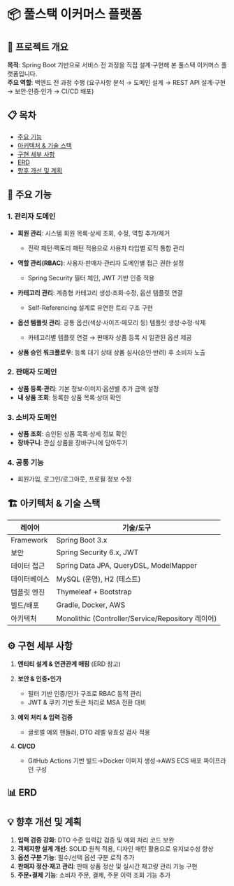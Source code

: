 # 📦 풀스택 이커머스 플랫폼

## 🚀 프로젝트 개요

**목적**: Spring Boot 기반으로 서비스 전 과정을 직접 설계·구현해 본 풀스택 이커머스 플랫폼입니다.  
**주요 역할**: 백엔드 전 과정 수행 (요구사항 분석 → 도메인 설계 → REST API 설계·구현 → 보안·인증·인가 → CI/CD 배포)

## 📋 목차

* [주요 기능](#주요-기능)
* [아키텍처 & 기술 스택](#아키텍처--기술-스택)
* [구현 세부 사항](#구현-세부-사항)
* [ERD](#erd)
* [향후 개선 및 계획](#향후-개선-및-계획)

## 🔑 주요 기능

### 1. 관리자 도메인

* **회원 관리**: 시스템 회원 목록·상세 조회, 수정, 역할 추가/제거

  * 전략 패턴·팩토리 패턴 적용으로 사용자 타입별 로직 통합 관리
* **역할 관리(RBAC)**: 사용자·판매자·관리자 도메인별 접근 권한 설정

  * Spring Security 필터 체인, JWT 기반 인증 적용
* **카테고리 관리**: 계층형 카테고리 생성·조회·수정, 옵션 템플릿 연결

  * Self-Referencing 설계로 유연한 트리 구조 구현
* **옵션 템플릿 관리**: 공통 옵션(색상·사이즈·메모리 등) 템플릿 생성·수정·삭제

  * 카테고리별 템플릿 연결 → 판매자 상품 등록 시 일관된 옵션 제공
* **상품 승인 워크플로우**: 등록 대기 상태 상품 심사(승인·반려) 후 소비자 노출

### 2. 판매자 도메인

* **상품 등록·관리**: 기본 정보·이미지·옵션별 추가 금액 설정
* **내 상품 조회**: 등록한 상품 목록·상태 확인

### 3. 소비자 도메인

* **상품 조회**: 승인된 상품 목록·상세 정보 확인
* **장바구니**: 관심 상품을 장바구니에 담아두기

### 4. 공통 기능

* 회원가입, 로그인/로그아웃, 프로필 정보 수정

## 🏗 아키텍처 & 기술 스택

| 레이어       | 기술/도구                                          |
| --------- | ---------------------------------------------- |
| Framework | Spring Boot 3.x                                |
| 보안        | Spring Security 6.x, JWT                      |
| 데이터 접근    | Spring Data JPA, QueryDSL, ModelMapper       |
| 데이터베이스    | MySQL (운영), H2 (테스트)                      |
| 템플릿 엔진    | Thymeleaf + Bootstrap                          |
| 빌드/배포     | Gradle, Docker, AWS                            |
| 아키텍처      | Monolithic (Controller/Service/Repository 레이어) |

## ⚙️ 구현 세부 사항

1. **엔티티 설계 & 연관관계 매핑** (ERD 참고)
2. **보안 & 인증•인가**

   * 필터 기반 인증/인가 구조로 RBAC 동적 관리
   * JWT & 쿠키 기반 토큰 처리로 MSA 전환 대비
3. **예외 처리 & 입력 검증**

   * 글로벌 예외 핸들러, DTO 레벨 유효성 검사 적용
4. **CI/CD**

   * GitHub Actions 기반 빌드→Docker 이미지 생성→AWS ECS 배포 파이프라인 구성

## 📊 ERD

## 💡 향후 개선 및 계획

1. **입력 검증 강화**: DTO 수준 입력값 검증 및 예외 처리 코드 보완
2. **객체지향 설계 개선**: SOLID 원칙 적용, 디자인 패턴 활용으로 유지보수성 향상
3. **옵션 구분 기능**: 필수/선택 옵션 구분 로직 추가
4. **판매자 정산·재고 관리**: 판매 상품 정산 및 실시간 재고량 관리 기능 구현
5. **주문•결제 기능**: 소비자 주문, 결제, 주문 이력 조회 기능 추가
